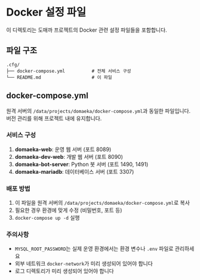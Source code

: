 # Docker 설정 파일

이 디렉토리는 도매까 프로젝트의 Docker 관련 설정 파일들을 포함합니다.

## 파일 구조

```
.cfg/
├── docker-compose.yml          # 전체 서비스 구성
└── README.md                   # 이 파일
```

## docker-compose.yml

원격 서버의 `/data/projects/domaeka/docker-compose.yml`과 동일한 파일입니다.
버전 관리를 위해 프로젝트 내에 유지합니다.

### 서비스 구성

1. **domaeka-web**: 운영 웹 서버 (포트 8089)
2. **domaeka-dev-web**: 개발 웹 서버 (포트 8090)
3. **domaeka-bot-server**: Python 봇 서버 (포트 1490, 1491)
4. **domaeka-mariadb**: 데이터베이스 서버 (포트 3307)

### 배포 방법

1. 이 파일을 원격 서버의 `/data/projects/domaeka/docker-compose.yml`로 복사
2. 필요한 경우 환경에 맞게 수정 (비밀번호, 포트 등)
3. `docker-compose up -d` 실행

### 주의사항

- `MYSQL_ROOT_PASSWORD`는 실제 운영 환경에서는 환경 변수나 `.env` 파일로 관리하세요
- 외부 네트워크 `docker-network`가 미리 생성되어 있어야 합니다
- 로그 디렉토리가 미리 생성되어 있어야 합니다